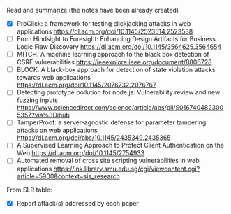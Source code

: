 Read and summarize (the notes have been already created)
- [x] ProClick: a framework for testing clickjacking attacks in web applications https://dl.acm.org/doi/10.1145/2523514.2523538
- [ ] From Hindsight to Foresight: Enhancing Design Artifacts for Business Logic Flaw Discovery https://dl.acm.org/doi/10.1145/3564625.3564654
- [ ] MITCH. A machine learning approach to the black box detection of CSRF vulnerabilities https://ieeexplore.ieee.org/document/8806728
- [ ] BLOCK. A black-box approach for detection of state violation attacks towards web applications https://dl.acm.org/doi/10.1145/2076732.2076767
- [ ] Detecting prototype pollution for node.js: Vulnerability review and new fuzzing inputs https://www.sciencedirect.com/science/article/abs/pii/S0167404823005357?via%3Dihub
- [ ] TamperProof: a server-agnostic defense for parameter tampering attacks on web applications https://dl.acm.org/doi/abs/10.1145/2435349.2435365
- [ ] A Supervised Learning Approach to Protect Client Authentication on the Web https://dl.acm.org/doi/10.1145/2754933
- [ ] Automated removal of cross site scripting vulnerabilities in web applications https://ink.library.smu.edu.sg/cgi/viewcontent.cgi?article=5900&context=sis_research

From SLR table:
- [x] Report attack(s) addressed by each paper